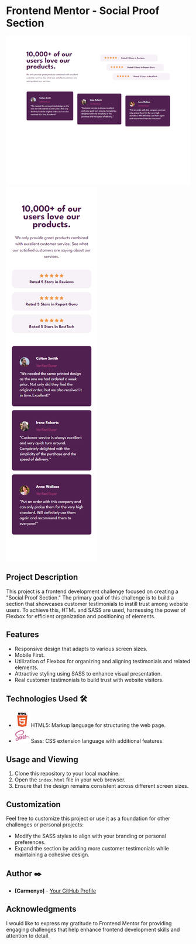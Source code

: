 # Frontend Mentor - Social Proof Section

![Preview of the Challenge design](./images/Frontend-Mentor-Social-proof-section%20(1).png)
![Preview of the Challenge design](./images/Frontend-Mentor-Social-proof-section%20(2).png)

## Project Description

This project is a frontend development challenge focused on creating a "Social Proof Section." The primary goal of this challenge is to build a section that showcases customer testimonials to instill trust among website users. To achieve this, HTML and SASS are used, harnessing the power of Flexbox for efficient organization and positioning of elements.

## Features

- Responsive design that adapts to various screen sizes.
- Mobile First.
- Utilization of Flexbox for organizing and aligning testimonials and related elements.
- Attractive styling using SASS to enhance visual presentation.
- Real customer testimonials to build trust with website visitors.

## Technologies Used 🛠️

- <img src="https://raw.githubusercontent.com/devicons/devicon/master/icons/html5/html5-original-wordmark.svg" alt="html5" width="40" height="40"/> HTML5: Markup language for structuring the web page.
- <img src="https://raw.githubusercontent.com/devicons/devicon/master/icons/sass/sass-original.svg" alt="sass" width="40" height="40"/> Sass: CSS extension language with additional features.

## Usage and Viewing

1. Clone this repository to your local machine.
2. Open the `index.html` file in your web browser.
3. Ensure that the design remains consistent across different screen sizes.

## Customization

Feel free to customize this project or use it as a foundation for other challenges or personal projects:

- Modify the SASS styles to align with your branding or personal preferences.
- Expand the section by adding more customer testimonials while maintaining a cohesive design.

## Author ✒️

- **[Carmenyo]** - [Your GitHub Profile](https://github.com/[carmenyo])

## Acknowledgments

I would like to express my gratitude to Frontend Mentor for providing engaging challenges that help enhance frontend development skills and attention to detail.
